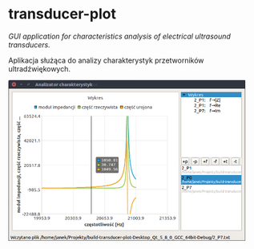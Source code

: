 # transducer-plot

_GUI application for characteristics analysis of electrical ultrasound transducers._

Aplikacja służąca do analizy charakterystyk przetworników ultradźwiękowych.

<img src="https://raw.githubusercontent.com/orlinskj/transducer-plot/master/doc/mainwindow-screenshot1.png" alt="main window screenshot" width="473" height="320" >